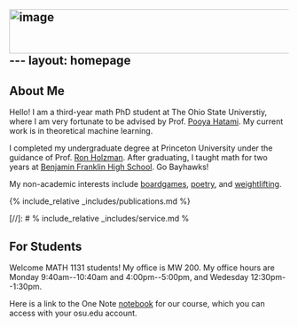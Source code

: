 <img width="1270" height="80" alt="image" src="https://github.com/user-attachments/assets/45e69fcc-2319-4c55-9a6b-9cec3dec5e7e" />---
layout: homepage
---

## About Me

Hello! I am a third-year math PhD student at The Ohio State Universtiy, where I am very fortunate to be advised by Prof. [Pooya Hatami](https://pooyahatami.org). My current work is in theoretical machine learning.

I completed my undergraduate degree at Princeton University under the guidance of Prof. [Ron Holzman](https://holzman.technion.ac.il). After graduating, I taught math for two years at [Benjamin Franklin High School](https://www.baltimorecityschools.org/o/bcps/page/239). Go Bayhawks!

My non-academic interests include [boardgames](assets/img/boardgame.jpeg), [poetry](assets/files/poetry.pdf), and [weightlifting](assets/img/turtle_weightlifting.jpeg).

{% include_relative _includes/publications.md %}

[//]: # % include_relative _includes/service.md %

## For Students

Welcome MATH 1131 students! My office is MW 200. My office hours are Monday 9:40am--10:40am and 4:00pm--5:00pm, and Wedesday 12:30pm--1:30pm.

Here is a link to the One Note [notebook](https://buckeyemailosu-my.sharepoint.com/:o:/g/personal/tretiak_2_buckeyemail_osu_edu/Em5eE78hjVpPrAxwBLpJoOwBEwrJENZAjLn_qcwcrWpchw?e=CLDscu) for our course, which you can access with your osu.edu account.
